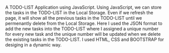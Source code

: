 A TODO-LIST Application using JavaScript. Using JavaScript, we can store the tasks in the TODO-LIST in the Local Storage.
Even if we refresh the page, it will show all the previous tasks in the TODO-LIST until we permenantly delete from the Local Storage.
Here I used the JSON format to add the new tasks into the TODO-LIST where I assigned a unique number for every new task and the unique number will be updated when we delete the existing tasks in the TODO-LIST.
I used HTML, CSS and BOOTSTRAP for desiging in a dynamic way.
